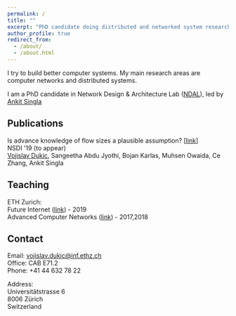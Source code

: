 ```yaml
---
permalink: /
title: ""
excerpt: "PhD candidate doing distributed and networked system research"
author_profile: true
redirect_from:
  - /about/
  - /about.html
---
```


I try to build better computer systems. My main research areas are computer networks and distributed systems.

I am a PhD candidate in Network Design & Architecture Lab (<a href="https://ndal.ethz.ch/">NDAL</a>), led by <a href="https://people.inf.ethz.ch/asingla/">Ankit Singla</a>

Publications
------
Is advance knowledge of flow sizes a plausible assumption? [<a href="publications/2018-12-21-NSDI_flow_size/">link</a>] <br />
NSDI '19 (to appear) <br />
<u>Vojislav Dukic</u>, Sangeetha Abdu Jyothi, Bojan Karlas, Muhsen Owaida, Ce Zhang, Ankit Singla

Teaching
------
ETH Zurich:<br />
Future Internet (<a href="https://ndal.ethz.ch/courses/fi.html">link</a>) - 2019 <br />
Advanced Computer Networks (<a href="https://ndal.ethz.ch/courses/acn.html">link</a>) - 2017,2018 <br />

Contact
------
Email: vojislav.dukic@inf.ethz.ch <br/>
Office: CAB  E71.2 <br />
Phone: +41 44 632 78 22 <br />

Address: <br />
Universitätstrasse 6 <br />
8006 Zürich <br />
Switzerland <br />
